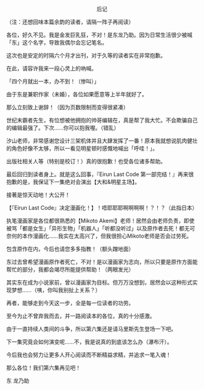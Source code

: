 <p align="center">后记</p>

（注：还想回味本篇余韵的读者，请隔一阵子再阅读）

各位，好久不见。我是金发巨乳狂，不对！是东龙乃助。因为日常生活很少被喊「东」这个名字，导致我偶尔会忘记笔名。

这次也是安定的时隔六个月才出刊，对于久等的读者实在非常抱歉。

在此，请容许我来一段心灵上的吶喊。

「四个月就出一本，办不到！（惨叫）」

由于东是兼职作家（未婚），各位如果愿意等上半年就好了。

那么立刻致上谢辞！（因为页数限制而变得很紧凑）

世纪末霸者先生，有位想被他拥抱的帅哥编辑在，真是帮了我大忙。不会欺骗自己的编辑最强了。下次……你可以抱我喔。（错乱）

汐山老师，非常感谢您设计三架机体并且大肆发挥了一番！原本我就想说肌肉健壮的角色好像不太够，所以一看见明星顿时感慨地喊出「呼哇！」。

出版社相关人等（特别是校订！）真的很抱歉！也受各位诸多帮助。

最后回归到读者身上。就是这么回事，『Eirun Last Code 第一部完结！』再来很抱歉的是，我保证下一集绝对会演出【大和&明星主场】。

接著是惊天动地！大公开！

【『Eirun Last Code』决定漫画化！】！唔耶耶耶啊啊啊啊！？！？（此指日本）

执笔漫画家是各位都很熟悉的【Mikoto Akemi】老师！居然会由老师负责，即使被骂「都是女生」「异形生物」「机器人」「听都没听过」以及原作者去死！都无可奈何的本作漫画化……我实在太高兴了，但我很担心Mikoto老师是否会过劳死。

包含原作在内，今后也请您多多指教！（额头蹭地面）

东过去曾希望漫画原作者死亡，不对！是以漫画家为志向，所以只要是原作方面能帮忙的部分，我都会竭尽所能提供帮助！（两眼发光）

其实东在成为小说家前，曾以漫画家为目标。但万万没想到，居然会以这种形式实现梦想……（咦，你叫我别扯上关系？）

再者，能够走到今天这一步，全是每一位读者的功劳。

至今为止不曾弃我而去，并一路阅读本的各位，真的十分感激。

由于一直持续人类间的斗争，所以第六集还是请马里斯先生登场一下吧。

下一集究竟会如何演变呢……不，我是说真的到底该怎么办（瀑布汗）。

今后我也会努力让更多人开心阅读而不断精益求精，并追求一笔入魂！

那么各位！我们第六集再见吧！

东 龙乃助

